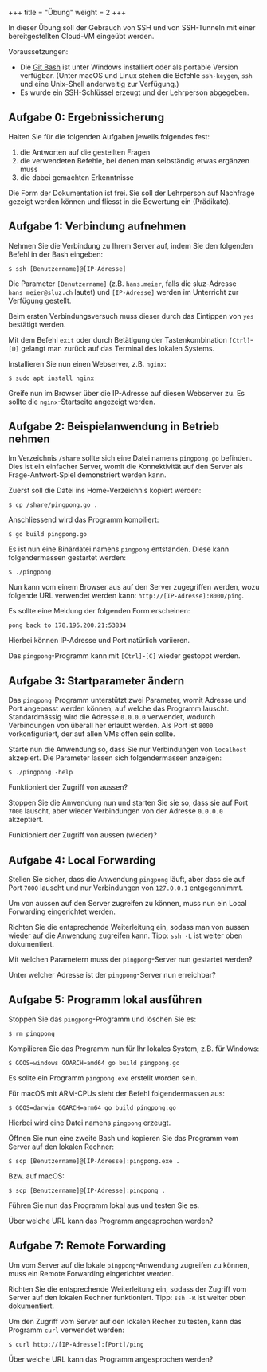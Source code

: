 +++
title = "Übung"
weight = 2
+++

In dieser Übung soll der Gebrauch von SSH und von SSH-Tunneln mit einer
bereitgestellten Cloud-VM eingeübt werden.

Voraussetzungen:

- Die [Git Bash](https://git-scm.com/downloads) ist unter Windows installiert
  oder als portable Version verfügbar. (Unter macOS und Linux stehen die Befehle
  `ssh-keygen`, `ssh` und eine Unix-Shell anderweitig zur Verfügung.)
- Es wurde ein SSH-Schlüssel erzeugt und der Lehrperson abgegeben.

## Aufgabe 0: Ergebnissicherung

Halten Sie für die folgenden Aufgaben jeweils folgendes fest:

1. die Antworten auf die gestellten Fragen
2. die verwendeten Befehle, bei denen man selbständig etwas ergänzen muss
3. die dabei gemachten Erkenntnisse

Die Form der Dokumentation ist frei. Sie soll der Lehrperson auf Nachfrage
gezeigt werden können und fliesst in die Bewertung ein (Prädikate).

## Aufgabe 1: Verbindung aufnehmen

Nehmen Sie die Verbindung zu Ihrem Server auf, indem Sie den folgenden Befehl
in der Bash eingeben:

    $ ssh [Benutzername]@[IP-Adresse]

Die Parameter `[Benutzername]` (z.B. `hans.meier`, falls die sluz-Adresse
`hans_meier@sluz.ch` lautet) und `[IP-Adresse]` werden im Unterricht zur
Verfügung gestellt.

Beim ersten Verbindungsversuch muss dieser durch das Eintippen von `yes`
bestätigt werden.

Mit dem Befehl `exit` oder durch Betätigung der Tastenkombination `[Ctrl]`-`[D]`
gelangt man zurück auf das Terminal des lokalen Systems.

Installieren Sie nun einen Webserver, z.B. `nginx`:

    $ sudo apt install nginx

Greife nun im Browser über die IP-Adresse auf diesen Webserver zu. Es sollte die
`nginx`-Startseite angezeigt werden.

## Aufgabe 2: Beispielanwendung in Betrieb nehmen

Im Verzeichnis `/share` sollte sich eine Datei namens `pingpong.go` befinden.
Dies ist ein einfacher Server, womit die Konnektivität auf den Server als
Frage-Antwort-Spiel demonstriert werden kann.

Zuerst soll die Datei ins Home-Verzeichnis kopiert werden:

    $ cp /share/pingpong.go .

Anschliessend wird das Programm kompiliert:

    $ go build pingpong.go

Es ist nun eine Binärdatei namens `pingpong` entstanden. Diese kann
folgendermassen gestartet werden:

    $ ./pingpong

Nun kann vom einem Browser aus auf den Server zugegriffen werden, wozu folgende
URL verwendet werden kann: `http://[IP-Adresse]:8000/ping`.

Es sollte eine Meldung der folgenden Form erscheinen:

    pong back to 178.196.200.21:53834

Hierbei können IP-Adresse und Port natürlich variieren.

Das `pingpong`-Programm kann mit `[Ctrl]`-`[C]` wieder gestoppt werden.

## Aufgabe 3: Startparameter ändern

Das `pingpong`-Programm unterstützt zwei Parameter, womit Adresse und Port
angepasst werden können, auf welche das Programm lauscht. Standardmässig wird
die Adresse `0.0.0.0` verwendet, wodurch Verbindungen von überall her erlaubt
werden. Als Port ist `8000` vorkonfiguriert, der auf allen VMs offen sein
sollte.

Starte nun die Anwendung so, dass Sie nur Verbindungen von `localhost`
akzepiert. Die Parameter lassen sich folgendermassen anzeigen:

    $ ./pingpong -help

Funktioniert der Zugriff von aussen?

Stoppen Sie die Anwendung nun und starten Sie sie so, dass sie auf Port `7000`
lauscht, aber wieder Verbindungen von der Adresse `0.0.0.0` akzeptiert.

Funktioniert der Zugriff von aussen (wieder)?

## Aufgabe 4: Local Forwarding

Stellen Sie sicher, dass die Anwendung `pingpong` läuft, aber dass sie auf Port
`7000` lauscht und nur Verbindungen von `127.0.0.1` entgegennimmt.

Um von aussen auf den Server zugreifen zu können, muss nun ein Local Forwarding
eingerichtet werden.

Richten Sie die entsprechende Weiterleitung ein, sodass man von aussen wieder
auf die Anwendung zugreifen kann. Tipp: `ssh -L` ist weiter oben dokumentiert.

Mit welchen Parametern muss der `pingpong`-Server nun gestartet werden?

Unter welcher Adresse ist der `pingpong`-Server nun erreichbar?

## Aufgabe 5: Programm lokal ausführen

Stoppen Sie das `pingpong`-Programm und löschen Sie es:

    $ rm pingpong

Kompilieren Sie das Programm nun für Ihr lokales System, z.B. für Windows:

    $ GOOS=windows GOARCH=amd64 go build pingpong.go

Es sollte ein Programm `pingpong.exe` erstellt worden sein.

Für macOS mit ARM-CPUs sieht der Befehl folgendermassen aus:

    $ GOOS=darwin GOARCH=arm64 go build pingpong.go

Hierbei wird eine Datei namens `pingpong` erzeugt.

Öffnen Sie nun eine zweite Bash und kopieren Sie das Programm vom Server auf den
lokalen Rechner:

    $ scp [Benutzername]@[IP-Adresse]:pingpong.exe .

Bzw. auf macOS:

    $ scp [Benutzername]@[IP-Adresse]:pingpong .

Führen Sie nun das Programm lokal aus und testen Sie es.

Über welche URL kann das Programm angesprochen werden?

## Aufgabe 7: Remote Forwarding

Um vom Server auf die lokale `pingpong`-Anwendung zugreifen zu können, muss ein
Remote Forwarding eingerichtet werden.

Richten Sie die entsprechende Weiterleitung ein, sodass der Zugriff vom Server
auf den lokalen Rechner funktioniert. Tipp: `ssh -R` ist weiter oben
dokumentiert.

Um den Zugriff vom Server auf den lokalen Recher zu testen, kann das Programm
`curl` verwendet werden:

    $ curl http://[IP-Adresse]:[Port]/ping

Über welche URL kann das Programm angesprochen werden?
